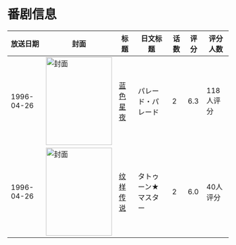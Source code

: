 # 番剧信息

|放送日期|封面|标题|日文标题|话数|评分|评分人数|
|---|---|---|---|---|---|---|
|1996-04-26|<img src="https://bangumi.tv/img/no_icon_subject.png" alt="封面" style="width:150px;height:200px;object-fit:cover;">|[蓝色星夜](https://bangumi.tv/subject/62249)|パレード・パレード|2|6.3|118人评分|
|1996-04-26|<img src="https://lain.bgm.tv/pic/cover/c/cd/37/77746_zxMI4.jpg" alt="封面" style="width:150px;height:200px;object-fit:cover;">|[纹样传说](https://bangumi.tv/subject/77746)|タトゥーン★マスター|2|6.0|40人评分|
